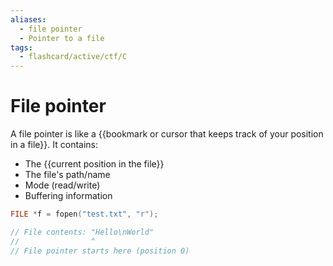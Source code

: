 ```yaml
---
aliases:
  - file pointer
  - Pointer to a file
tags:
  - flashcard/active/ctf/C
---
```


# File pointer
A file pointer is like a {{bookmark or cursor that keeps track of your position in a file}}. It contains:
- The {{current position in the file}}
- The file's path/name
- Mode (read/write)
- Buffering information <!--SR:!2025-02-02,3,250!2025-02-02,3,250-->

```C
FILE *f = fopen("test.txt", "r");

// File contents: "Hello\nWorld"
//                ^
// File pointer starts here (position 0)
```


